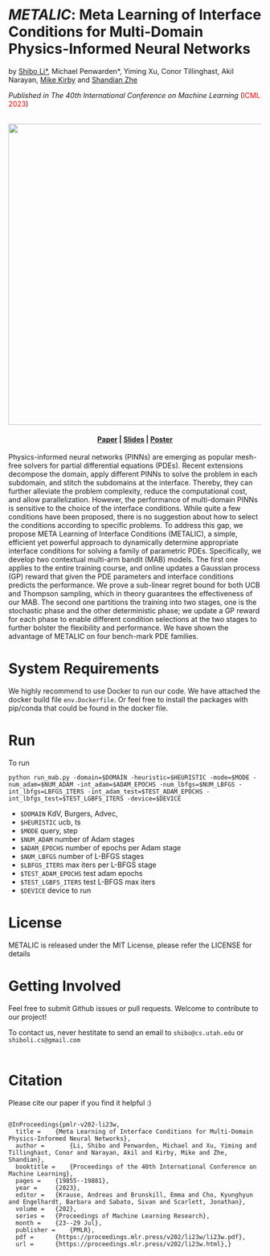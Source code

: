 # *METALIC*: Meta Learning of Interface Conditions for Multi-Domain Physics-Informed Neural Networks

by [Shibo Li*](https://imshibo.com), Michael Penwarden*, Yiming Xu, Conor Tillinghast, Akil Narayan, [Mike Kirby](https://www.cs.utah.edu/~kirby/) and [Shandian Zhe](https://www.cs.utah.edu/~zhe/)

*Published in The 40th International Conference on Machine Learning* (<span style="color:red">ICML 2023</span>)

<p align="center">
    <br>
    <img src="images/1582-Thumb.png" width="600" />
    <br>
<p>

<h4 align="center">
    <p>
        <a href="https://openreview.net/forum?id=e694Xvz6Q6">Paper</a> |
        <a href="https://github.com/shib0li/METALIC/blob/main/images/slides.pdf">Slides</a> |
        <a href="https://github.com/shib0li/METALIC/blob/main/images/1582-poster-resize.png">Poster</a> 
    <p>
</h4>


Physics-informed neural networks (PINNs) are emerging as popular mesh-free solvers for partial differential equations (PDEs). Recent extensions decompose the domain, apply different PINNs to solve the problem in each subdomain, and stitch the subdomains at the interface. Thereby, they can further alleviate the problem complexity, reduce the computational cost, and allow parallelization. However, the performance of multi-domain PINNs is sensitive to the choice of the interface conditions. While quite a few conditions have been proposed, there is no suggestion about how to select the conditions according to specific problems. To address this gap, we propose META Learning of Interface Conditions (METALIC), a simple, efficient yet powerful approach to dynamically determine appropriate interface conditions for solving a family of parametric PDEs. Specifically, we develop two contextual multi-arm bandit (MAB) models. The first one applies to the entire training course, and online updates a Gaussian process (GP) reward that given the PDE parameters and interface conditions predicts the performance. We prove a sub-linear regret bound for both UCB and Thompson sampling, which in theory guarantees the effectiveness of our MAB. The second one partitions the training into two stages, one is the stochastic phase and the other deterministic phase; we update a GP reward for each phase to enable different condition selections at the two stages to further bolster the flexibility and performance. We have shown the advantage of METALIC on four bench-mark PDE families.

<!-- IFC-ODE $^2$ /GPT -->

# System Requirements

We highly recommend to use Docker to run our code. We have attached the docker build file `env.Dockerfile`. Or feel free to install the packages with pip/conda that could be found in the docker file.


# Run

To run 
```
python run_mab.py -domain=$DOMAIN -heuristic=$HEURISTIC -mode=$MODE -num_adam=$NUM_ADAM -int_adam=$ADAM_EPOCHS -num_lbfgs=$NUM_LBFGS -int_lbfgs=LBFGS_ITERS -int_adam_test=$TEST_ADAM_EPOCHS -int_lbfgs_test=$TEST_LGBFS_ITERS -device=$DEVICE

```


* `$DOMAIN` KdV, Burgers, Advec, 
* `$HEURISTIC` ucb, ts
* `$MODE` query, step
* `$NUM_ADAM` number of Adam stages
* `$ADAM_EPOCHS` number of epochs per Adam stage
* `$NUM_LBFGS` number of L-BFGS stages
* `$LBFGS_ITERS` max iters per L-BFGS stage
* `$TEST_ADAM_EPOCHS` test adam epochs
* `$TEST_LGBFS_ITERS` test L-BFGS max iters
* `$DEVICE` device to run

    


# License

METALIC is released under the MIT License, please refer the LICENSE for details

# Getting Involved
Feel free to submit Github issues or pull requests. Welcome to contribute to our project!

To contact us, never hestitate to send an email to `shibo@cs.utah.edu` or `shiboli.cs@gmail.com` 
<br></br>


# Citation
Please cite our paper if you find it helpful :)

```

@InProceedings{pmlr-v202-li23w,
  title = 	 {Meta Learning of Interface Conditions for Multi-Domain Physics-Informed Neural Networks},
  author =       {Li, Shibo and Penwarden, Michael and Xu, Yiming and Tillinghast, Conor and Narayan, Akil and Kirby, Mike and Zhe, Shandian},
  booktitle = 	 {Proceedings of the 40th International Conference on Machine Learning},
  pages = 	 {19855--19881},
  year = 	 {2023},
  editor = 	 {Krause, Andreas and Brunskill, Emma and Cho, Kyunghyun and Engelhardt, Barbara and Sabato, Sivan and Scarlett, Jonathan},
  volume = 	 {202},
  series = 	 {Proceedings of Machine Learning Research},
  month = 	 {23--29 Jul},
  publisher =    {PMLR},
  pdf = 	 {https://proceedings.mlr.press/v202/li23w/li23w.pdf},
  url = 	 {https://proceedings.mlr.press/v202/li23w.html},}

```
<br></br>